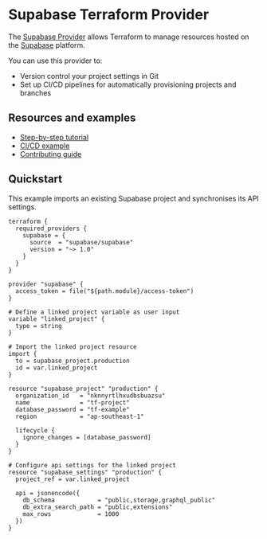 # Supabase Terraform Provider

The [Supabase Provider](https://registry.terraform.io/providers/supabase/supabase/latest/docs) allows Terraform to manage resources hosted on the [Supabase](https://supabase.com/) platform.

You can use this provider to:

- Version control your project settings in Git
- Set up CI/CD pipelines for automatically provisioning projects and branches

## Resources and examples

- [Step-by-step tutorial](docs/tutorial.md)
- [CI/CD example](https://github.com/supabase/supabase-action-example/tree/main/supabase/remotes)
- [Contributing guide](CONTRIBUTING.md)

## Quickstart

This example imports an existing Supabase project and synchronises its API settings.

```hcl
terraform {
  required_providers {
    supabase = {
      source  = "supabase/supabase"
      version = "~> 1.0"
    }
  }
}

provider "supabase" {
  access_token = file("${path.module}/access-token")
}

# Define a linked project variable as user input
variable "linked_project" {
  type = string
}

# Import the linked project resource
import {
  to = supabase_project.production
  id = var.linked_project
}

resource "supabase_project" "production" {
  organization_id   = "nknnyrtlhxudbsbuazsu"
  name              = "tf-project"
  database_password = "tf-example"
  region            = "ap-southeast-1"

  lifecycle {
    ignore_changes = [database_password]
  }
}

# Configure api settings for the linked project
resource "supabase_settings" "production" {
  project_ref = var.linked_project

  api = jsonencode({
    db_schema            = "public,storage,graphql_public"
    db_extra_search_path = "public,extensions"
    max_rows             = 1000
  })
}
```
